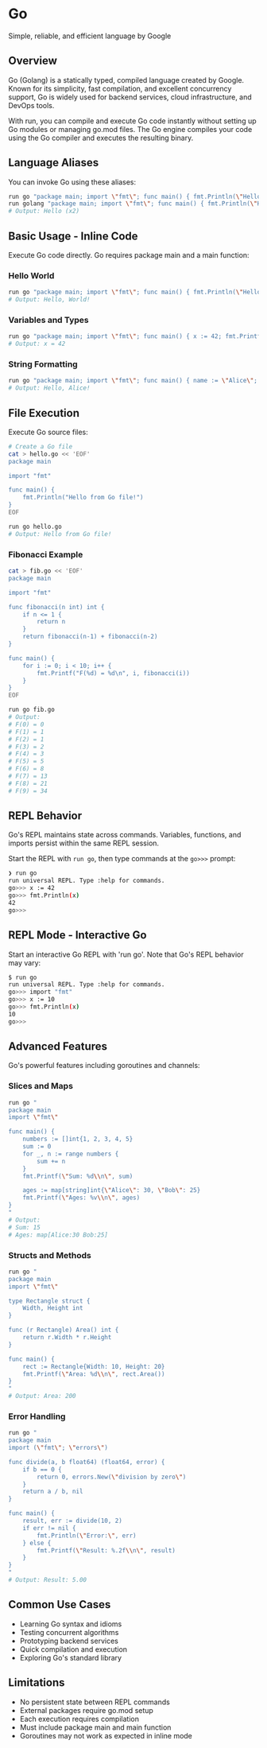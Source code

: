 # Go

Simple, reliable, and efficient language by Google

## Overview

Go (Golang) is a statically typed, compiled language created by Google. Known for its simplicity, fast compilation, and excellent concurrency support, Go is widely used for backend services, cloud infrastructure, and DevOps tools.

With run, you can compile and execute Go code instantly without setting up Go modules or managing go.mod files. The Go engine compiles your code using the Go compiler and executes the resulting binary.

## Language Aliases

You can invoke Go using these aliases:

```bash
run go "package main; import \"fmt\"; func main() { fmt.Println(\"Hello\") }"
run golang "package main; import \"fmt\"; func main() { fmt.Println(\"Hello\") }"
# Output: Hello (x2)
```

## Basic Usage - Inline Code

Execute Go code directly. Go requires package main and a main function:

### Hello World

```bash
run go "package main; import \"fmt\"; func main() { fmt.Println(\"Hello, World!\") }"
# Output: Hello, World!
```

### Variables and Types

```bash
run go "package main; import \"fmt\"; func main() { x := 42; fmt.Printf(\"x = %d\\n\", x) }"
# Output: x = 42
```

### String Formatting

```bash
run go "package main; import \"fmt\"; func main() { name := \"Alice\"; fmt.Printf(\"Hello, %s!\\n\", name) }"
# Output: Hello, Alice!
```

## File Execution

Execute Go source files:

```bash
# Create a Go file
cat > hello.go << 'EOF'
package main

import "fmt"

func main() {
    fmt.Println("Hello from Go file!")
}
EOF

run go hello.go
# Output: Hello from Go file!
```

### Fibonacci Example

```bash
cat > fib.go << 'EOF'
package main

import "fmt"

func fibonacci(n int) int {
    if n <= 1 {
        return n
    }
    return fibonacci(n-1) + fibonacci(n-2)
}

func main() {
    for i := 0; i < 10; i++ {
        fmt.Printf("F(%d) = %d\n", i, fibonacci(i))
    }
}
EOF

run go fib.go
# Output:
# F(0) = 0
# F(1) = 1
# F(2) = 1
# F(3) = 2
# F(4) = 3
# F(5) = 5
# F(6) = 8
# F(7) = 13
# F(8) = 21
# F(9) = 34
```

## REPL Behavior

Go's REPL maintains state across commands. Variables, functions, and imports persist within the same REPL session.

Start the REPL with `run go`, then type commands at the `go>>>` prompt:

```bash
❯ run go
run universal REPL. Type :help for commands.
go>>> x := 42
go>>> fmt.Println(x)
42
go>>>
```

## REPL Mode - Interactive Go

Start an interactive Go REPL with 'run go'. Note that Go's REPL behavior may vary:

```bash
$ run go
run universal REPL. Type :help for commands.
go>>> import "fmt"
go>>> x := 10
go>>> fmt.Println(x)
10
go>>>
```

## Advanced Features

Go's powerful features including goroutines and channels:

### Slices and Maps

```bash
run go "
package main
import \"fmt\"

func main() {
    numbers := []int{1, 2, 3, 4, 5}
    sum := 0
    for _, n := range numbers {
        sum += n
    }
    fmt.Printf(\"Sum: %d\\n\", sum)

    ages := map[string]int{\"Alice\": 30, \"Bob\": 25}
    fmt.Printf(\"Ages: %v\\n\", ages)
}
"
# Output:
# Sum: 15
# Ages: map[Alice:30 Bob:25]
```

### Structs and Methods

```bash
run go "
package main
import \"fmt\"

type Rectangle struct {
    Width, Height int
}

func (r Rectangle) Area() int {
    return r.Width * r.Height
}

func main() {
    rect := Rectangle{Width: 10, Height: 20}
    fmt.Printf(\"Area: %d\\n\", rect.Area())
}
"
# Output: Area: 200
```

### Error Handling

```bash
run go "
package main
import (\"fmt\"; \"errors\")

func divide(a, b float64) (float64, error) {
    if b == 0 {
        return 0, errors.New(\"division by zero\")
    }
    return a / b, nil
}

func main() {
    result, err := divide(10, 2)
    if err != nil {
        fmt.Println(\"Error:\", err)
    } else {
        fmt.Printf(\"Result: %.2f\\n\", result)
    }
}
"
# Output: Result: 5.00
```

## Common Use Cases

- Learning Go syntax and idioms
- Testing concurrent algorithms
- Prototyping backend services
- Quick compilation and execution
- Exploring Go's standard library

## Limitations

- No persistent state between REPL commands
- External packages require go.mod setup
- Each execution requires compilation
- Must include package main and main function
- Goroutines may not work as expected in inline mode
